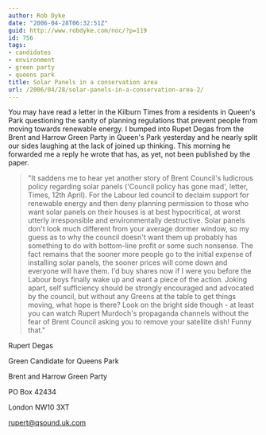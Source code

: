 ```yaml
---
author: Rob Dyke
date: "2006-04-28T06:32:51Z"
guid: http://www.robdyke.com/noc/?p=119
id: 756
tags:
- candidates
- environment
- green party
- queens park
title: Solar Panels in a conservation area
url: /2006/04/28/solar-panels-in-a-conservation-area-2/
---
```

You may have read a letter in the Kilburn Times from a residents in Queen's Park questioning the sanity of planning regulations that prevent people from moving towards renewable energy. I bumped into Rupet Degas from the Brent and Harrow Green Party in Queen's Park yesterday and he nearly split our sides laughing at the lack of joined up thinking. This morning he forwarded me a reply he wrote that has, as yet, not been published by the paper.

> "It saddens me to hear yet another story of Brent Council's ludicrous policy regarding solar panels ('Council policy has gone mad', letter, Times, 12th April). For the Labour led council to declaim support for renewable energy and then deny planning permission to those who want solar panels on their houses is at best hypocritical, at worst utterly irresponsible and environmentally destructive. Solar panels don't look much different from your average dormer window, so my guess as to why the council doesn't want them up probably has something to do with bottom-line profit or some such nonsense. The fact remains that the sooner more people go to the initial expense of installing solar panels, the sooner prices will come down and everyone will have them. I'd buy shares now if I were you before the Labour boys finally wake up and want a piece of the action. Joking apart, self sufficiency should be strongly encouraged and advocated by the council, but without any Greens at the table to get things moving, what hope is there? Look on the bright side though - at least you can watch Rupert Murdoch's propaganda channels without the fear of Brent Council asking you to remove your satellite dish! Funny that."

Rupert Degas
  
Green Candidate for Queens Park
  
Brent and Harrow Green Party
  
PO Box 42434
  
London NW10 3XT
  
rupert@qsound.uk.com